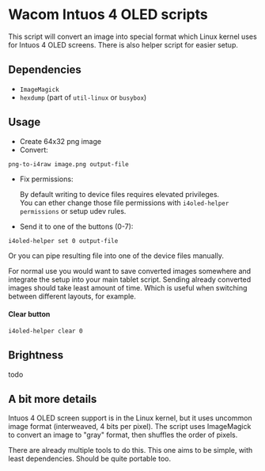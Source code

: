 # Wacom Intuos 4 OLED scripts
This script will convert an image into special format which Linux kernel uses for Intuos 4 OLED screens. There is also helper script for easier setup.

## Dependencies
- `ImageMagick`
- `hexdump` (part of `util-linux` or `busybox`)

## Usage
- Create 64x32 png image
- Convert:
 ```
 png-to-i4raw image.png output-file
```
- Fix permissions:

  By default writing to device files requires elevated privileges. \
  You can ether change those file permissions with `i4oled-helper permissions` or setup udev rules.
- Send it to one of the buttons (0-7):
```
i4oled-helper set 0 output-file
```

  Or you can pipe resulting file into one of the device files manually.


For normal use you would want to save converted images somewhere and integrate the setup into your main tablet script. Sending already converted images should take least amount of time. Which is useful when switching between different layouts, for example.

#### Clear button
```
i4oled-helper clear 0
```

## Brightness
todo




## A bit more details
Intuos 4 OLED screen support is in the Linux kernel, but it uses uncommon image format (interweaved, 4 bits per pixel).
The script uses ImageMagick to convert an image to "gray" format, then shuffles the order of pixels.

There are already multiple tools to do this. This one aims to be simple, with least dependencies. Should be quite portable too.
